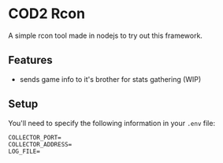 # COD2 Rcon

A simple rcon tool made in nodejs to try out this framework.



## Features

* sends game info to it's brother for stats gathering (WIP)


## Setup

You'll need to specify the following information in your `.env` file:

```
COLLECTOR_PORT=
COLLECTOR_ADDRESS=
LOG_FILE=
```
